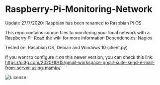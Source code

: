 # Raspberry-Pi-Monitoring-Network
Update 27/7/2020: Raspbian has been renamed to Raspbian Pi OS

This repo contains source files to monitoring your local network with a Raspberry Pi. Read the wiki for more information
Dependencies: Nagios

Tested on: Raspbian OS, Debian and Windows 10 (client.py)

If you want to configure it on this newer version, you can check this link: https://pi3g.com/2020/10/15/gmail-workspace-gmail-suite-send-e-mail-from-server-using-msmtp/

![License](https://camo.githubusercontent.com/aaf8a1f435ccaeed79a4273402a224a2890ff119/68747470733a2f2f696d672e736869656c64732e696f2f707970692f6c2f707974686f6e2d74656c656772616d2d626f742e737667)
